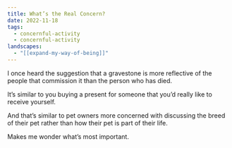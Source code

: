 ```yaml
---
title: What’s the Real Concern?
date: 2022-11-18
tags:
  - concernful-activity
  - concernful-activity
landscapes:
  - "[[expand-my-way-of-being]]"
---
```

I once heard the suggestion that a gravestone is more reflective of the people that commission it than the person who has died.

It’s similar to you buying a present for someone that you’d really like to receive yourself.

And that’s similar to pet owners more concerned with discussing the breed of their pet rather than how their pet is part of their life.

Makes me wonder what’s most important.
